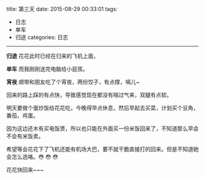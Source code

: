 title: 第三天
date: 2015-08-29 00:33:01
tags:
- 日志
- 单车
- 归途
categories: 日志
---

**归途**
花花此时已经在归来的飞机上面，

**单车**
而我刚刚送完电脑给小屁孩。

**宵夜**
顺带和朋友吃了个宵夜，两份饺子，有点撑，嗝儿~

回来的路上踩的有点快，导致感觉现在都没有喘过气来，双腿有点软。

明天要做个蛋炒饭给花花吃，今晚得早点休息，然后早起去买菜，计划买个豆角，番茄，鸡蛋。

因为这边还木有买电饭煲，所以也只能在外面买一份米饭回来了，不知道那么早会不会有米饭卖。

希望等会花花下了飞机还能有机场大巴，要不就干脆直接打的回来。但是不知道她会怎么选咯。:flushed: :flushed: :flushed:

花花快回来~~~